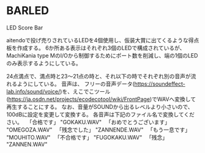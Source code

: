 # BARLED
LED Score Bar

aitendoで投げ売りされているLEDを4個使用し、仮装大賞に出てくるような得点板を作成する。
6か所ある表示はそれぞれ3個のLEDで構成されているが、MachiKania type MのI/Oから制御するためにポート数を削減し、端の1個のLEDのみ表示するようにしている。

24点満点で、満点時と23～21点の時と、それ以下の時でそれぞれ別の音声が流れるようにしている。
音声は、
フリーの音声データ(https://soundeffect-lab.info/sound/voice/)を、えこでこツール
(https://ja.osdn.net/projects/ecodecotool/wiki/FrontPage)でWAVへ変換して再生することにする。
なお、音量がSOUNDから出るレベルより小さいので、100dBに設定を変更して変換する。
各音声は下記のファイル名で変換してください。
　「合格です」 "GOKAKU.WAV"
　「おめでとうございます」 "OMEGOZA.WAV"
　「残念でした」 "ZANNENDE.WAV"
　「もう一息です」 "MOUHITO.WAV"
　「不合格です」 "FUGOKAKU.WAV"
　「残念」 "ZANNEN.WAV"
